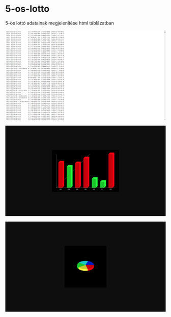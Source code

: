 # 5-os-lotto

5-ös lottó adatainak megjelenítése html táblázatban

![](tablazat.png)

![](3d_barchart.png)

![](3d_kordiagram.png)